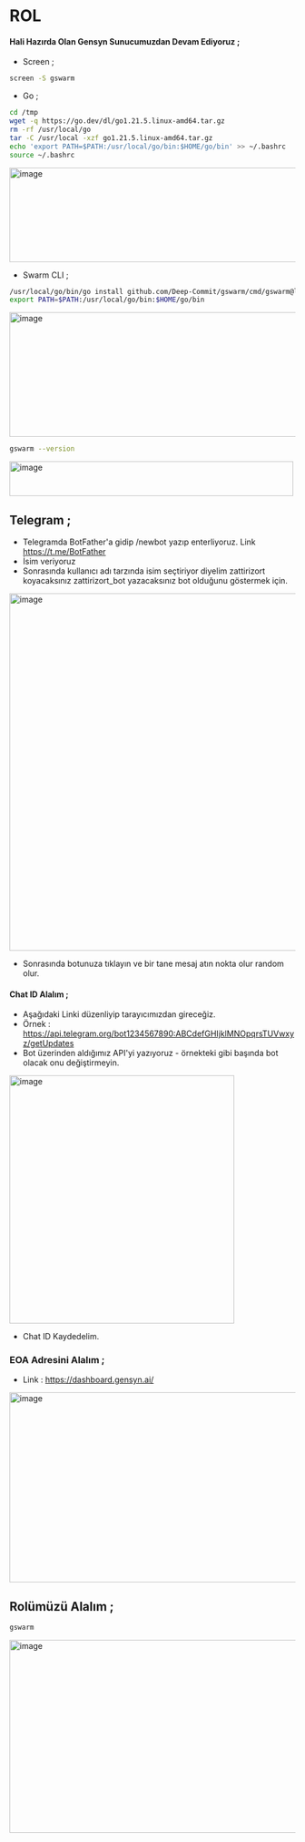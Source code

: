 # ROL

#### Hali Hazırda Olan Gensyn Sunucumuzdan Devam Ediyoruz ; 

- Screen ; 

```bash
screen -S gswarm
```

- Go ; 

```bash
cd /tmp
wget -q https://go.dev/dl/go1.21.5.linux-amd64.tar.gz
rm -rf /usr/local/go
tar -C /usr/local -xzf go1.21.5.linux-amd64.tar.gz
echo 'export PATH=$PATH:/usr/local/go/bin:$HOME/go/bin' >> ~/.bashrc
source ~/.bashrc
```
<img width="759" height="166" alt="image" src="https://github.com/user-attachments/assets/484bf7d8-b94a-4ee9-83c0-de668436ea53" />


- Swarm CLI ; 

```bash
/usr/local/go/bin/go install github.com/Deep-Commit/gswarm/cmd/gswarm@latest
export PATH=$PATH:/usr/local/go/bin:$HOME/go/bin
```

<img width="787" height="219" alt="image" src="https://github.com/user-attachments/assets/1f4fc2db-e60a-488f-9e06-c49a1f8452e9" />

```bash
gswarm --version
```

<img width="500" height="61" alt="image" src="https://github.com/user-attachments/assets/55db8f31-36cc-4e4f-a021-2aee71b563ae" />


## Telegram ; 

- Telegramda BotFather'a gidip /newbot yazıp enterliyoruz. Link https://t.me/BotFather
- İsim veriyoruz
- Sonrasında kullanıcı adı tarzında isim seçtiriyor diyelim zattirizort koyacaksınız zattirizort_bot yazacaksınız bot olduğunu göstermek için.

<img width="624" height="628" alt="image" src="https://github.com/user-attachments/assets/52d22013-ab35-4406-9de4-d999190019d6" />

- Sonrasında botunuza tıklayın ve bir tane mesaj atın nokta olur random olur.

#### Chat ID Alalım ; 


- Aşağıdaki Linki düzenliyip tarayıcımızdan gireceğiz.
- Örnek : https://api.telegram.org/bot1234567890:ABCdefGHIjklMNOpqrsTUVwxyz/getUpdates
- Bot üzerinden aldığımız API'yi yazıyoruz - örnekteki gibi başında bot olacak onu değiştirmeyin.

<img width="396" height="436" alt="image" src="https://github.com/user-attachments/assets/9731bbfd-8752-452a-9963-29445fac63e0" />

- Chat ID Kaydedelim.

### EOA Adresini Alalım ; 

- Link : https://dashboard.gensyn.ai/

<img width="862" height="334" alt="image" src="https://github.com/user-attachments/assets/c348d2c4-345c-4798-8bbb-49a5e0f50261" />

## Rolümüzü Alalım ; 

```bash
gswarm
```

<img width="557" height="339" alt="image" src="https://github.com/user-attachments/assets/c055bd04-d989-4851-ab20-b2d001f4f2da" />
